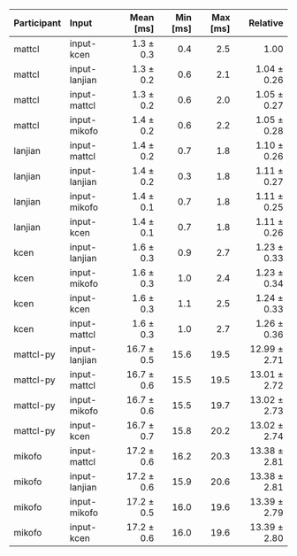 | Participant | Input | Mean [ms] | Min [ms] | Max [ms] | Relative |
|:---|:---|---:|---:|---:|---:|
| mattcl | input-kcen | 1.3 ± 0.3 | 0.4 | 2.5 | 1.00 |
| mattcl | input-lanjian | 1.3 ± 0.2 | 0.6 | 2.1 | 1.04 ± 0.26 |
| mattcl | input-mattcl | 1.3 ± 0.2 | 0.6 | 2.0 | 1.05 ± 0.27 |
| mattcl | input-mikofo | 1.4 ± 0.2 | 0.6 | 2.2 | 1.05 ± 0.28 |
| lanjian | input-mattcl | 1.4 ± 0.2 | 0.7 | 1.8 | 1.10 ± 0.26 |
| lanjian | input-lanjian | 1.4 ± 0.2 | 0.3 | 1.8 | 1.11 ± 0.27 |
| lanjian | input-mikofo | 1.4 ± 0.1 | 0.7 | 1.8 | 1.11 ± 0.25 |
| lanjian | input-kcen | 1.4 ± 0.1 | 0.7 | 1.8 | 1.11 ± 0.26 |
| kcen | input-lanjian | 1.6 ± 0.3 | 0.9 | 2.7 | 1.23 ± 0.33 |
| kcen | input-mikofo | 1.6 ± 0.3 | 1.0 | 2.4 | 1.23 ± 0.34 |
| kcen | input-kcen | 1.6 ± 0.3 | 1.1 | 2.5 | 1.24 ± 0.33 |
| kcen | input-mattcl | 1.6 ± 0.3 | 1.0 | 2.7 | 1.26 ± 0.36 |
| mattcl-py | input-lanjian | 16.7 ± 0.5 | 15.6 | 19.5 | 12.99 ± 2.71 |
| mattcl-py | input-mattcl | 16.7 ± 0.6 | 15.5 | 19.5 | 13.01 ± 2.72 |
| mattcl-py | input-mikofo | 16.7 ± 0.6 | 15.5 | 19.7 | 13.02 ± 2.73 |
| mattcl-py | input-kcen | 16.7 ± 0.7 | 15.8 | 20.2 | 13.02 ± 2.74 |
| mikofo | input-mattcl | 17.2 ± 0.6 | 16.2 | 20.3 | 13.38 ± 2.81 |
| mikofo | input-lanjian | 17.2 ± 0.6 | 15.9 | 20.6 | 13.38 ± 2.81 |
| mikofo | input-mikofo | 17.2 ± 0.5 | 16.0 | 19.6 | 13.39 ± 2.79 |
| mikofo | input-kcen | 17.2 ± 0.6 | 16.0 | 19.6 | 13.39 ± 2.80 |
